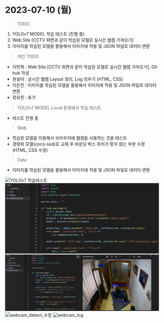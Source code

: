 # 2023-07-10 (월)

> TODO
1. YOLOv7 MODEL 학습 테스트 (진행 중)
2. Web Site [CCTV 화면과 같이 학습된 모델로 실시간 웹캠 가져오기]
3. 이미지를 학습된 모델을 활용해서 이미지에 적용 및 JSON 파일로 데이터 변환

> 개인 TODO
- 이민혁 : Web Site [CCTV 화면과 같이 학습된 모델로 실시간 웹캠 가져오기], Git hub 작성
- 원설아 : 실시간 웹캠 Layout 정리, Log 띄우기 (HTML, CSS)
- 이은전 : 이미지를 학습된 모델을 활용해서 이미지에 적용 및 JSON 파일로 데이터 변환
- 정유찬 : 휴가

> YOLOv7 MODEL Local 환경에서 학습 테스트
- 테스트 진행 중

> Web
- 학습된 모델을 이용해서 브라우저에 웹캠을 사용하는 것을 테스트
- 경량화 모델(coco-ssd)로 교체 후 바운딩 박스 위치가 맞지 않는 부분 수정(HTML, CSS 수정)

> Data
- 이미지를 학습된 모델을 활용해서 이미지에 적용 및 JSON 파일로 데이터 변환

![YOLOv7 학습테스트]()
![json변환](./img/json_image_before.png)
![json변환](./img/json_image_after.png)
![webcam_detect_수정](./img/webcam_detect_final.png)
![webcam_log](./img/webcam_log.png)
